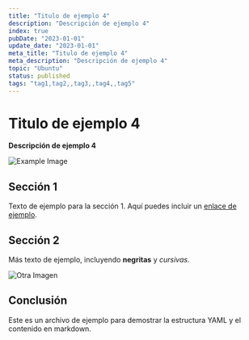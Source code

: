 ```yaml
---
title: "Titulo de ejemplo 4"
description: "Descripción de ejemplo 4"
index: true
pubDate: "2023-01-01"
update_date: "2023-01-01"
meta_title: "Titulo de ejemplo 4"
meta_description: "Descripción de ejemplo 4"
topic: "Ubuntu"
status: published
tags: "tag1,tag2,,tag3,,tag4,,tag5"
---
```


# Titulo de ejemplo 4

**Descripción de ejemplo 4**

![Example Image](https://via.placeholder.com/150)

## Sección 1

Texto de ejemplo para la sección 1. Aquí puedes incluir un [enlace de ejemplo](https://example.com).

## Sección 2

Más texto de ejemplo, incluyendo **negritas** y *cursivas*. 

![Otra Imagen](https://via.placeholder.com/200)

## Conclusión

Este es un archivo de ejemplo para demostrar la estructura YAML y el contenido en markdown.
